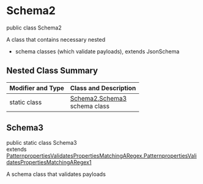 # Schema2
public class Schema2

A class that contains necessary nested
- schema classes (which validate payloads), extends JsonSchema

## Nested Class Summary
| Modifier and Type | Class and Description |
| ----------------- | ---------------------- |
| static class | [Schema2.Schema3](#schema3)<br> schema class |

## Schema3
public static class Schema3<br>
extends [PatternpropertiesValidatesPropertiesMatchingARegex.PatternpropertiesValidatesPropertiesMatchingARegex1](../../../../../../../../components/schemas/PatternpropertiesValidatesPropertiesMatchingARegex.md#patternpropertiesvalidatespropertiesmatchingaregex1)

A schema class that validates payloads
